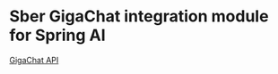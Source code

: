 # Sber GigaChat integration module for Spring AI

[GigaChat API](https://developers.sber.ru/portal/products/gigachat-api)